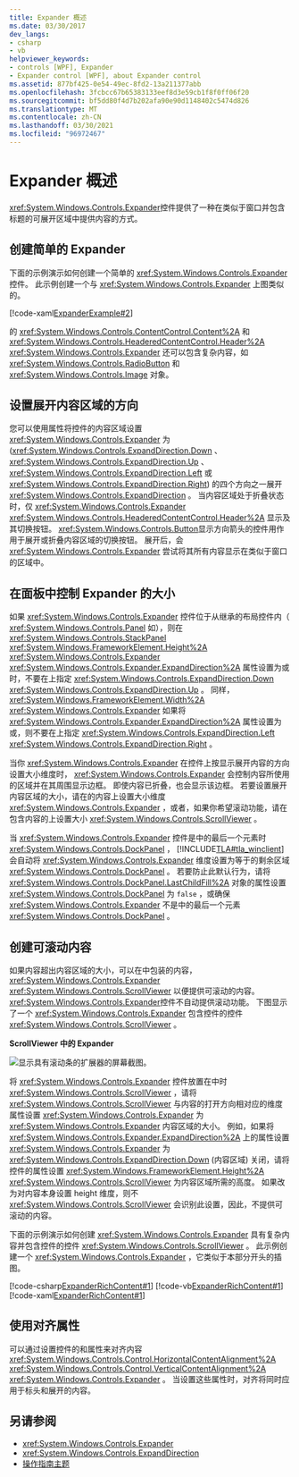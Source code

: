 ```yaml
---
title: Expander 概述
ms.date: 03/30/2017
dev_langs:
- csharp
- vb
helpviewer_keywords:
- controls [WPF], Expander
- Expander control [WPF], about Expander control
ms.assetid: 877bf425-0e54-49ec-8fd2-13a211377abb
ms.openlocfilehash: 3fcbcc67b65383133eef8d3e59cb1f8f0ff06f20
ms.sourcegitcommit: bf5dd80f4d7b202afa90e90d1148402c5474d826
ms.translationtype: MT
ms.contentlocale: zh-CN
ms.lasthandoff: 03/30/2021
ms.locfileid: "96972467"
---
```

# <a name="expander-overview"></a>Expander 概述
<xref:System.Windows.Controls.Expander>控件提供了一种在类似于窗口并包含标题的可展开区域中提供内容的方式。  

<a name="CreatinganExpanderinXAML"></a>
## <a name="creating-a-simple-expander"></a>创建简单的 Expander  
 下面的示例演示如何创建一个简单的 <xref:System.Windows.Controls.Expander> 控件。 此示例创建一个与 <xref:System.Windows.Controls.Expander> 上图类似的。  
  
 [!code-xaml[ExpanderExample#2](~/samples/snippets/csharp/VS_Snippets_Wpf/ExpanderExample/CSharp/Page1.xaml#2)]  
  
 的 <xref:System.Windows.Controls.ContentControl.Content%2A> 和 <xref:System.Windows.Controls.HeaderedContentControl.Header%2A> <xref:System.Windows.Controls.Expander> 还可以包含复杂内容，如 <xref:System.Windows.Controls.RadioButton> 和 <xref:System.Windows.Controls.Image> 对象。  
  
<a name="SettingtheDirectionoftheExpandingWindow"></a>
## <a name="setting-the-direction-of-the-expanding-content-area"></a>设置展开内容区域的方向  
 您可以使用属性将控件的内容区域设置 <xref:System.Windows.Controls.Expander> 为 (<xref:System.Windows.Controls.ExpandDirection.Down> 、 <xref:System.Windows.Controls.ExpandDirection.Up> 、 <xref:System.Windows.Controls.ExpandDirection.Left> 或 <xref:System.Windows.Controls.ExpandDirection.Right>) 的四个方向之一展开 <xref:System.Windows.Controls.ExpandDirection> 。 当内容区域处于折叠状态时，仅 <xref:System.Windows.Controls.Expander> <xref:System.Windows.Controls.HeaderedContentControl.Header%2A> 显示及其切换按钮。 <xref:System.Windows.Controls.Button>显示方向箭头的控件用作用于展开或折叠内容区域的切换按钮。 展开后，会 <xref:System.Windows.Controls.Expander> 尝试将其所有内容显示在类似于窗口的区域中。  
  
<a name="SettingSizeDimensionsonanExpanderinaPanel"></a>
## <a name="controlling-the-size-of-an-expander-in-a-panel"></a>在面板中控制 Expander 的大小  
 如果 <xref:System.Windows.Controls.Expander> 控件位于从继承的布局控件内（ <xref:System.Windows.Controls.Panel> 如），则在 <xref:System.Windows.Controls.StackPanel> <xref:System.Windows.FrameworkElement.Height%2A> <xref:System.Windows.Controls.Expander> <xref:System.Windows.Controls.Expander.ExpandDirection%2A> 属性设置为或时，不要在上指定 <xref:System.Windows.Controls.ExpandDirection.Down> <xref:System.Windows.Controls.ExpandDirection.Up> 。 同样， <xref:System.Windows.FrameworkElement.Width%2A> <xref:System.Windows.Controls.Expander> 如果将 <xref:System.Windows.Controls.Expander.ExpandDirection%2A> 属性设置为或，则不要在上指定 <xref:System.Windows.Controls.ExpandDirection.Left> <xref:System.Windows.Controls.ExpandDirection.Right> 。  
  
 当你 <xref:System.Windows.Controls.Expander> 在控件上按显示展开内容的方向设置大小维度时， <xref:System.Windows.Controls.Expander> 会控制内容所使用的区域并在其周围显示边框。 即使内容已折叠，也会显示该边框。 若要设置展开内容区域的大小，请在的内容上设置大小维度 <xref:System.Windows.Controls.Expander> ，或者，如果你希望滚动功能，请在包含内容的上设置大小 <xref:System.Windows.Controls.ScrollViewer> 。  
  
 当 <xref:System.Windows.Controls.Expander> 控件是中的最后一个元素时 <xref:System.Windows.Controls.DockPanel> ， [!INCLUDE[TLA#tla_winclient](../../../includes/tlasharptla-winclient-md.md)] 会自动将 <xref:System.Windows.Controls.Expander> 维度设置为等于的剩余区域 <xref:System.Windows.Controls.DockPanel> 。 若要防止此默认行为，请将 <xref:System.Windows.Controls.DockPanel.LastChildFill%2A> 对象的属性设置 <xref:System.Windows.Controls.DockPanel> 为 `false` ，或确保 <xref:System.Windows.Controls.Expander> 不是中的最后一个元素 <xref:System.Windows.Controls.DockPanel> 。  
  
<a name="CreatingScrollableContent"></a>
## <a name="creating-scrollable-content"></a>创建可滚动内容  
 如果内容超出内容区域的大小，可以在中包装的内容， <xref:System.Windows.Controls.Expander> <xref:System.Windows.Controls.ScrollViewer> 以便提供可滚动的内容。 <xref:System.Windows.Controls.Expander>控件不自动提供滚动功能。 下图显示了一个 <xref:System.Windows.Controls.Expander> 包含控件的控件 <xref:System.Windows.Controls.ScrollViewer> 。  
  
 **ScrollViewer 中的 Expander**  
  
 ![显示具有滚动条的扩展器的屏幕截图。](./media/expander-overview/expander-scrollbar-control.jpg)  
  
 将 <xref:System.Windows.Controls.Expander> 控件放置在中时 <xref:System.Windows.Controls.ScrollViewer> ，请将 <xref:System.Windows.Controls.ScrollViewer> 与内容的打开方向相对应的维度属性设置 <xref:System.Windows.Controls.Expander> 为 <xref:System.Windows.Controls.Expander> 内容区域的大小。 例如，如果将 <xref:System.Windows.Controls.Expander.ExpandDirection%2A> 上的属性设置 <xref:System.Windows.Controls.Expander> 为 <xref:System.Windows.Controls.ExpandDirection.Down> (内容区域) 关闭，请将控件的属性设置 <xref:System.Windows.FrameworkElement.Height%2A> <xref:System.Windows.Controls.ScrollViewer> 为内容区域所需的高度。 如果改为对内容本身设置 height 维度，则不 <xref:System.Windows.Controls.ScrollViewer> 会识别此设置，因此，不提供可滚动的内容。  
  
 下面的示例演示如何创建 <xref:System.Windows.Controls.Expander> 具有复杂内容并包含控件的控件 <xref:System.Windows.Controls.ScrollViewer> 。 此示例创建一个 <xref:System.Windows.Controls.Expander> ，它类似于本部分开头的插图。  
  
 [!code-csharp[ExpanderRichContent#1](~/samples/snippets/csharp/VS_Snippets_Wpf/ExpanderRichContent/CSharp/Window1.xaml.cs#1)]
 [!code-vb[ExpanderRichContent#1](~/samples/snippets/visualbasic/VS_Snippets_Wpf/ExpanderRichContent/VisualBasic/Window1.xaml.vb#1)]
 [!code-xaml[ExpanderRichContent#1](~/samples/snippets/csharp/VS_Snippets_Wpf/ExpanderRichContent/CSharp/Window1.xaml#1)]  
  
<a name="UsingtheAlignmentProperties"></a>
## <a name="using-the-alignment-properties"></a>使用对齐属性  
 可以通过设置控件的和属性来对齐内容 <xref:System.Windows.Controls.Control.HorizontalContentAlignment%2A> <xref:System.Windows.Controls.Control.VerticalContentAlignment%2A> <xref:System.Windows.Controls.Expander> 。 当设置这些属性时，对齐将同时应用于标头和展开的内容。  
  
## <a name="see-also"></a>另请参阅

- <xref:System.Windows.Controls.Expander>
- <xref:System.Windows.Controls.ExpandDirection>
- [操作指南主题](expander-how-to-topics.md)
